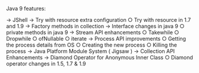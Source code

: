 Java 9 features:

 -> JShell
	-> Try with resource extra configuration
		○ Try with resource in 1.7 and 1.9
	-> Factory methods in collection
	-> Interface changes in java 9
		○ private methods in java 9
	-> Stream API enhancements
		○ Takewhile
		○ Dropwhile
		○ ofNullable
		○ iterate
	-> Process API improvements
		○ Getting the process details from OS
		○ Creating the new process
		○ Killing the process
	-> Java Platform Module System ( Jigsaw )
	-> Collection API Enhancements
	-> Diamond Operator for Anonymous Inner Class
     ○ Diamond operator changes in 1.5, 1.7 & 1.9
